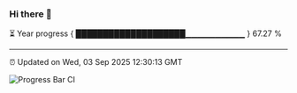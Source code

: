 ### Hi there 👋

⏳ Year progress { ████████████████████▁▁▁▁▁▁▁▁▁▁ } 67.27 %

---

⏰ Updated on Wed, 03 Sep 2025 12:30:13 GMT

![Progress Bar CI](https://github.com/liununu/liununu/workflows/Progress%20Bar%20CI/badge.svg)
